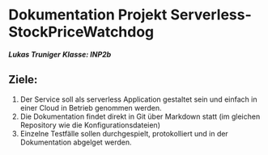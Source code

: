 
# Dokumentation Projekt Serverless-StockPriceWatchdog

 ***Lukas Truniger***
***Klasse: INP2b***

## Ziele:

1. Der Service soll als serverless Application gestaltet sein und einfach in einer Cloud in Betrieb genommen werden. 
2. Die Dokumentation findet direkt in Git über Markdown statt (im gleichen Repository wie die Konfigurationsdateien)
3. Einzelne Testfälle sollen durchgespielt, protokolliert und in der Dokumentation abgelget werden.




